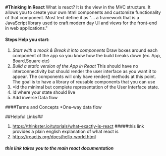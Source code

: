 **#Thinking In React**
What is react? It is the view in the MVC structure. It allows you to create your own html components and customize functionality of that component. Most text define it as "... a framework that is a JavaScript library used to craft modern day UI and views for the front-end in web applications."

#### Steps Help you start:
1. *Start with a mock & Break it into components* Draw boxes around each component of the app so you know how the build breaks down (ex. App, Board,Square etc)
1. *Build a static version of the App in React* This should have no interconnectivity but should render the user interface as you want it to appear. The components will only have render() methods at this point.  The goal is to have a library of reusable components that you can use 
1. *Id the minimal but complete representation of the User Interface state. 
1. Id where your state should live 
1. Add inverse Data flow









####Terms and Concepts
*One-way data flow








##Helpful Links##
1. https://thinkster.io/tutorials/what-exactly-is-react
#####this link provides a plain english explanation of what react is
1. https://reactjs.org/docs/hello-world.html
##### this link takes you to the main react documentation


